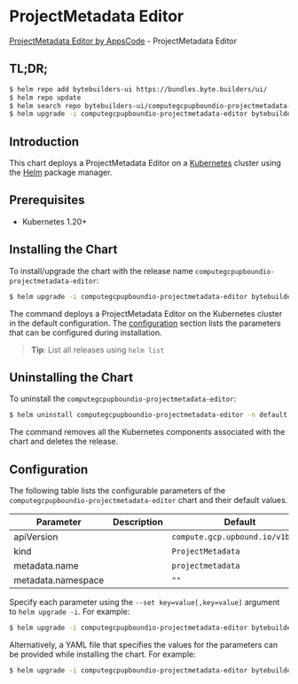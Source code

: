 # ProjectMetadata Editor

[ProjectMetadata Editor by AppsCode](https://byte.builders) - ProjectMetadata Editor

## TL;DR;

```bash
$ helm repo add bytebuilders-ui https://bundles.byte.builders/ui/
$ helm repo update
$ helm search repo bytebuilders-ui/computegcpupboundio-projectmetadata-editor --version=v0.4.18
$ helm upgrade -i computegcpupboundio-projectmetadata-editor bytebuilders-ui/computegcpupboundio-projectmetadata-editor -n default --create-namespace --version=v0.4.18
```

## Introduction

This chart deploys a ProjectMetadata Editor on a [Kubernetes](http://kubernetes.io) cluster using the [Helm](https://helm.sh) package manager.

## Prerequisites

- Kubernetes 1.20+

## Installing the Chart

To install/upgrade the chart with the release name `computegcpupboundio-projectmetadata-editor`:

```bash
$ helm upgrade -i computegcpupboundio-projectmetadata-editor bytebuilders-ui/computegcpupboundio-projectmetadata-editor -n default --create-namespace --version=v0.4.18
```

The command deploys a ProjectMetadata Editor on the Kubernetes cluster in the default configuration. The [configuration](#configuration) section lists the parameters that can be configured during installation.

> **Tip**: List all releases using `helm list`

## Uninstalling the Chart

To uninstall the `computegcpupboundio-projectmetadata-editor`:

```bash
$ helm uninstall computegcpupboundio-projectmetadata-editor -n default
```

The command removes all the Kubernetes components associated with the chart and deletes the release.

## Configuration

The following table lists the configurable parameters of the `computegcpupboundio-projectmetadata-editor` chart and their default values.

|     Parameter      | Description |                   Default                   |
|--------------------|-------------|---------------------------------------------|
| apiVersion         |             | <code>compute.gcp.upbound.io/v1beta1</code> |
| kind               |             | <code>ProjectMetadata</code>                |
| metadata.name      |             | <code>projectmetadata</code>                |
| metadata.namespace |             | <code>""</code>                             |


Specify each parameter using the `--set key=value[,key=value]` argument to `helm upgrade -i`. For example:

```bash
$ helm upgrade -i computegcpupboundio-projectmetadata-editor bytebuilders-ui/computegcpupboundio-projectmetadata-editor -n default --create-namespace --version=v0.4.18 --set apiVersion=compute.gcp.upbound.io/v1beta1
```

Alternatively, a YAML file that specifies the values for the parameters can be provided while
installing the chart. For example:

```bash
$ helm upgrade -i computegcpupboundio-projectmetadata-editor bytebuilders-ui/computegcpupboundio-projectmetadata-editor -n default --create-namespace --version=v0.4.18 --values values.yaml
```

